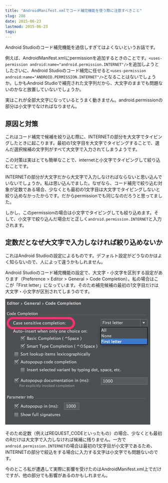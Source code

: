 ```yaml
---
title: "AndroidManifest.xmlでコード補完機能を使う際に注意すべきこと"
slug: 288
date: 2015-06-23
lastmod: 2015-06-23
tags: 
---
```


Android Studioのコード補完機能を過信しすぎてはよくないというお話です。

例えば、AndroidManifest.xmlにpermissionを追加するときのことです。`<uses-permission android:name="android.permission.INTERNET"/>`を追加しようとしたさいに、Android Studioのコード補完に任せると`<uses-permission android:name="ANDROID.PERMISSION.INTERNET"/>`となることはないでしょうか。しかもAndroid Studioで補完された文字列だから、大文字のままでも問題ないのかなと放置していないでしょうか。

実はこれが全部大文字になっているとうまく動きません。android.permissionの部分は小文字でなければなりません。


## 原因と対策


これはコード補完で候補を絞り込む際に、INTERNETの部分を大文字でタイピングしたときに起こります。最初の1文字目を大文字でタイピングすることで、選んだ選択候補の文字列がすべて大文字で入力されてしまうようです。

この対策は実はとても簡単なことで、internetと小文字でタイピングして絞り込むことです。

INTERNETの部分が大文字だから大文字で入力しなければならないと思い込んでいないでしょうか。私は思い込んでました。なぜなら、コード補完で絞り込む対象が定数である場合、少なくとも最初の1文字目は大文字でタイピングしないと絞り込めなかったからです。だからpermissionでも同じなのだろうと思ってました。

しかし、このpermissionの場合は小文字でタイピングしても絞り込めます。そして、小文字で絞り込んだ場合だと正しく`android.permission.INTERNET`と入力されます。


## 定数だとなぜ大文字で入力しなければ絞り込めないか


これはAndroid Studioの設定によるものです。デフォルト設定がどうなのかはよく知らないので、人によって違うかもしれません。

Android Studioのコード補完機能の設定で、大文字・小文字を区別する設定があります（Preference > Editor > General > Code Completion）。私の場合はここが「First letter」になっています。そのため補完候補の最初の1文字目だけは大文字・小文字が区別されてしまうのです。

![Android Studioのコード補完機能設定](82dcdb175ccd68c78eec3482b04d556c.jpg)

そのため定数（例えばREQUEST_CODEといったもの）の場合、少なくとも最初のRだけは大文字で入力しなければ候補に残りません。一方で`android.permission.INTERNET`の場合は最初の1文字目が小文字であるため、INTERNETの部分で絞込をする場合に入力する文字は小文字でも問題ないのです。

今のところ私が遭遇して実際に影響を受けたのはAndroidManifest.xml上でだけですが、他の部分でも影響があるのかもしれません。


  